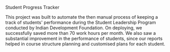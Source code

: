 Student Progress Tracker

This project was built to automate the then manual process of keeping a track of students' performance during the Student Leadership Program conducted by Indian Development Foundation. On deploying, we successfully saved more than 70 work hours per month.
We also saw a substantial improvement in the performance of students, since our reports helped in course structure planning and customised plans for each student.
